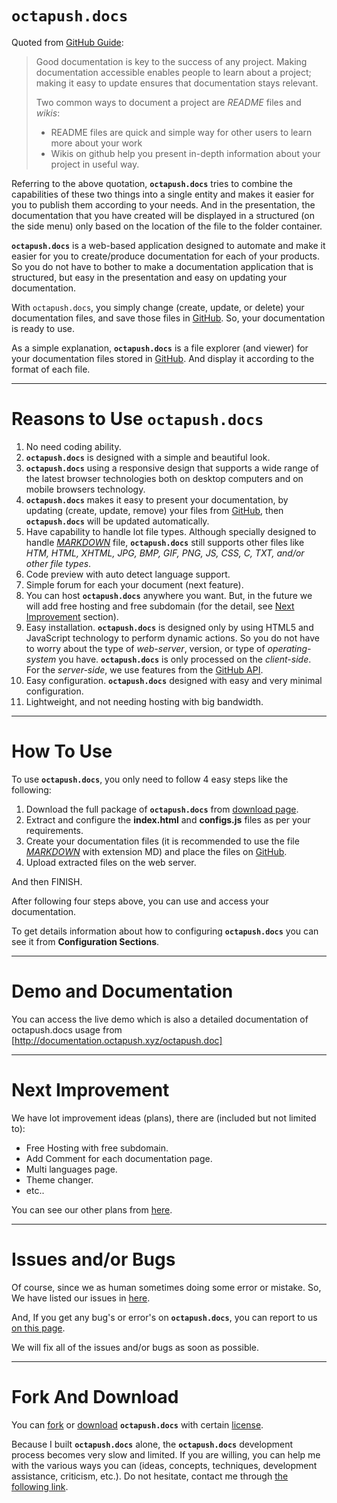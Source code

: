 # **`octapush.docs`**
Quoted from [GitHub Guide](https://guides.github.com/features/wikis/):

> Good documentation is key to the success of any project. Making documentation accessible enables people to learn about a project; making it easy to update ensures that documentation stays relevant.
>
> Two common ways to document a project are _README_ files and _wikis_:
> - README files are quick and simple way for other users to learn more about your work
> - Wikis on github help you present in-depth information about your project in useful way.

Referring to the above quotation, **`octapush.docs`** tries to combine the capabilities of these two things into a single entity and makes it easier for you to publish them according to your needs. And in the presentation, the documentation that you have created will be displayed in a structured (on the side menu) only based on the location of the file to the folder container.

**`octapush.docs`** is a web-based application designed to automate and make it easier for you to create/produce documentation for each of your products. So you do not have to bother to make a documentation application that is structured, but easy in the presentation and easy on updating your documentation.

With `octapush.docs`, you simply change (create, update, or delete) your documentation files, and save those files in [GitHub](https://github.com). So, your documentation is ready to use.

As a simple explanation, **`octapush.docs`** is a file explorer (and viewer) for your documentation files stored in [GitHub](https://github.com). And display it according to the format of each file.

----

# Reasons to Use **`octapush.docs`**
1. No need coding ability.
2. **`octapush.docs`** is designed with a simple and beautiful look.
3. **`octapush.docs`** using a responsive design that supports a wide range of the latest browser technologies both on desktop computers and on mobile browsers technology.
4. **`octapush.docs`** makes it easy to present your documentation, by updating (create, update, remove) your files from [GitHub](https://github.com), then **`octapush.docs`** will be updated automatically.
5. Have capability to handle lot file types. Although specially designed to handle [_MARKDOWN_](https://en.wikipedia.org/wiki/Markdown) file, **`octapush.docs`** still supports other files like _HTM, HTML, XHTML, JPG, BMP, GIF, PNG, JS, CSS, C, TXT, and/or other file types_.
6. Code preview with auto detect language support.
7. Simple forum for each your document (next feature).
8. You can host **`octapush.docs`** anywhere you want. But, in the future we will add free hosting and free subdomain (for the detail, see [Next Improvement](#next-improvement) section).
9. Easy installation. **`octapush.docs`** is designed only by using HTML5 and JavaScript technology to perform dynamic actions. So you do not have to worry about the type of _web-server_, version, or type of _operating-system_ you have. **`octapush.docs`** is only processed on the _client-side_. For the _server-side_, we use features from the [GitHub API](https://api.github.com/).
10. Easy configuration. **`octapush.docs`** designed with easy and very minimal configuration.
11. Lightweight, and not needing hosting with big bandwidth.

----

# How To Use
To use **`octapush.docs`**, you only need to follow 4 easy steps like the following:
1. Download the full package of **`octapush.docs`** from [download page](https://github.com/octapush/octapush.docs/releases).
2. Extract and configure the **index.html** and **configs.js** files as per your requirements.
3. Create your documentation files (it is recommended to use the file [_MARKDOWN_](https://en.wikipedia.org/wiki/Markdown) with extension MD) and place the files on [GitHub](https://github.com).
4. Upload extracted files on the web server.

And then FINISH. 

After following four steps above, you can use and access your documentation.

To get details information about how to configuring **`octapush.docs`** you can see it from **Configuration Sections**.

----

# Demo and Documentation

You can access the live demo which is also a detailed documentation of octapush.docs usage from [http://documentation.octapush.xyz/octapush.doc]

----

# Next Improvement
We have lot improvement ideas (plans), there are (included but not limited to):
- Free Hosting with free subdomain.
- Add Comment for each documentation page.
- Multi languages page.
- Theme changer.
- etc..

You can see our other plans from [here](https://github.com/octapush/octapush.docs/projects/1?fullscreen=true).

----

# Issues and/or Bugs
Of course, since we as human sometimes doing some error or mistake. So, We have listed our issues in [here](https://github.com/octapush/octapush.docs/issues).

And, If you get any bug's or error's on **`octapush.docs`**, you can report to us [on this page](https://github.com/octapush/octapush.docs/issues/new).

We will fix all of the issues and/or bugs as soon as possible.

----

# Fork And Download

You can [fork](https://github.com/octapush/octapush.docs) or [download](https://github.com/octapush/octapush.docs/releases) **`octapush.docs`** with certain [license](license).

Because I built **`octapush.docs`** alone, the **`octapush.docs`** development process becomes very slow and limited. If you are willing, you can help me with the various ways you can (ideas, concepts, techniques, development assistance, criticism, etc.). Do not hesitate, contact me through [the following link](http://fadhly.hol.es).